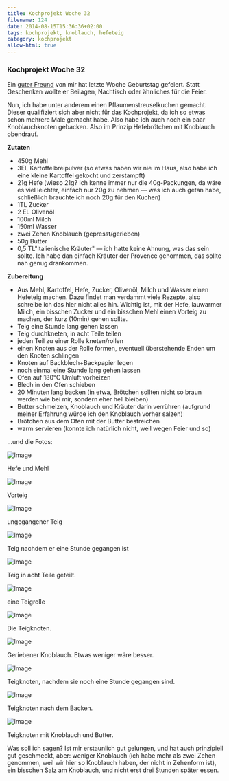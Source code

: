 ```yaml
---
title: Kochprojekt Woche 32
filename: 124
date: 2014-08-15T15:36:36+02:00
tags: kochprojekt, knoblauch, hefeteig
category: kochprojekt
allow-html: true
---
```

### Kochprojekt Woche 32

<p>Ein <a href="http://www.angerichtet.net/blog/">guter Freund</a> von mir hat letzte Woche Geburtstag gefeiert. Statt Geschenken wollte er Beilagen, Nachtisch oder ähnliches für die Feier.</p>

<p>Nun, ich habe unter anderem einen Pflaumenstreuselkuchen gemacht. Dieser qualifiziert sich aber nicht für das Kochprojekt, da ich so etwas schon mehrere Male gemacht habe. Also habe ich auch noch ein paar Knoblauchknoten gebacken. Also im Prinzip Hefebrötchen mit Knoblauch obendrauf.</p>

<p><strong>Zutaten</strong></p>

<ul>
<li>450g Mehl</li>

<li>3EL Kartoffelbreipulver (so etwas haben wir nie im Haus, also habe ich eine kleine Kartoffel gekocht und zerstampft)</li>

<li>21g Hefe (wieso 21g? Ich kenne immer nur die 40g-Packungen, da wäre es viel leichter, einfach nur 20g zu nehmen — was ich auch getan habe, schließlich brauchte ich noch 20g für den Kuchen)</li>

<li>1TL Zucker</li>

<li>2 EL Olivenöl</li>

<li>100ml Milch</li>

<li>150ml Wasser</li>

<li>zwei Zehen Knoblauch (gepresst/gerieben)</li>

<li>50g Butter</li>

<li>0,5 TL"italienische Kräuter" — ich hatte keine Ahnung, was das sein sollte. Ich habe dan einfach Kräuter der Provence genommen, das sollte nah genug drankommen.</li>
</ul>

<p><strong>Zubereitung</strong></p>

<ul>
<li>Aus Mehl, Kartoffel, Hefe, Zucker, Olivenöl, Milch und Wasser einen Hefeteig machen. Dazu findet man verdammt viele Rezepte, also schreibe ich das hier nicht alles hin. Wichtig ist, mit der Hefe, lauwarmer Milch, ein bisschen Zucker und ein bisschen Mehl einen Vorteig zu machen, der kurz (10min) gehen sollte.</li>

<li>Teig eine Stunde lang gehen lassen</li>

<li>Teig durchkneten, in acht Teile teilen</li>

<li>jeden Teil zu einer Rolle kneten/rollen</li>

<li>einen Knoten aus der Rolle formen, eventuell überstehende Enden um den Knoten schlingen</li>

<li>Knoten auf Backblech+Backpapier legen</li>

<li>noch einmal eine Stunde lang gehen lassen</li>

<li>Ofen auf 180°C Umluft vorheizen</li>

<li>Blech in den Ofen schieben</li>

<li>20 Minuten lang backen (in etwa, Brötchen sollten nicht so braun werden wie bei mir, sondern eher hell bleiben)</li>

<li>Butter schmelzen, Knoblauch und Kräuter darin verrühren (aufgrund meiner Erfahrung würde ich den Knoblauch vorher salzen)</li>

<li>Brötchen aus dem Ofen mit der Butter bestreichen</li>

<li>warm servieren (konnte ich natürlich nicht, weil wegen Feier und so)</li>
</ul>

<p>...und die Fotos:</p>

<p><img src="https://www.strangerthanusual.de/hosted_files/318/download" alt="Image"></p>

<p>Hefe und Mehl</p>

<p><img src="https://www.strangerthanusual.de/hosted_files/319/download" alt="Image"></p>

<p>Vorteig</p>

<p><img src="https://www.strangerthanusual.de/hosted_files/320/download" alt="Image"></p>

<p>ungegangener Teig</p>

<p><img src="https://www.strangerthanusual.de/hosted_files/321/download" alt="Image"></p>

<p>Teig nachdem er eine Stunde gegangen ist</p>

<p><img src="https://www.strangerthanusual.de/hosted_files/322/download" alt="Image"></p>

<p>Teig in acht Teile geteilt.</p>

<p><img src="https://www.strangerthanusual.de/hosted_files/323/download" alt="Image"></p>

<p>eine Teigrolle</p>

<p><img src="https://www.strangerthanusual.de/hosted_files/324/download" alt="Image"></p>

<p>Die Teigknoten.</p>

<p><img src="https://www.strangerthanusual.de/hosted_files/325/download" alt="Image"></p>

<p>Geriebener Knoblauch. Etwas weniger wäre besser.</p>

<p><img src="https://www.strangerthanusual.de/hosted_files/326/download" alt="Image"></p>

<p>Teigknoten, nachdem sie noch eine Stunde gegangen sind.</p>

<p><img src="https://www.strangerthanusual.de/hosted_files/327/download" alt="Image"></p>

<p>Teigknoten nach dem Backen.</p>

<p><img src="https://www.strangerthanusual.de/hosted_files/328/download" alt="Image"></p>

<p>Teigknoten mit Knoblauch und Butter.</p>

<p>Was soll ich sagen? Ist mir erstaunlich gut gelungen, und hat auch prinzipiell gut geschmeckt, aber: weniger Knoblauch (ich habe mehr als zwei Zehen genommen, weil wir hier so Knoblauch haben, der nicht in Zehenform ist), ein bisschen Salz am Knoblauch, und nicht erst drei Stunden später essen.</p>


